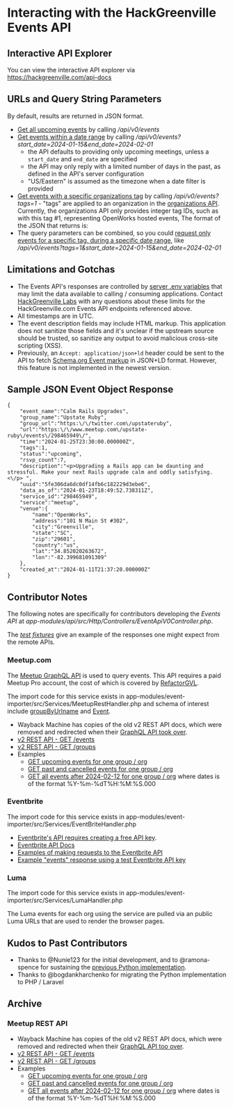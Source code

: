 # Interacting with the HackGreenville Events API

## Interactive API Explorer
You can view the interactive API explorer via https://hackgreenville.com/api-docs

## URLs and Query String Parameters
By default, results are returned in JSON format.

* [Get all upcoming events](https://hackgreenville.com/api/v0/events) by calling _/api/v0/events_
* [Get events within a date range](https://hackgreenville.com/api/v0/events?start_date=2024-01-15&end_date=2024-02-01) by calling _/api/v0/events?start_date=2024-01-15&end_date=2024-02-01_
    * the API defaults to providing only upcoming meetings, unless a `start_date` and `end_date` are specified
    * the API may only reply with a limited number of days in the past, as defined in the API's server configuration
    * "US/Eastern" is assumed as the timezone when a date filter is provided
* [Get events with a specific organizations tag](https://hackgreenville.com/api/v0/events?tags=1) by calling _/api/v0/events?tags=1_ - "tags" are applied to an organization in the [organizations API](https://github.com/hackgvl/hackgreenville-com/blob/develop/ORGS_API.md).  Currently, the organizations API only provides integer tag IDs, such as with this tag #1, representing OpenWorks hosted events, The format of the JSON that returns is:
* The query parameters can be combined, so you could [request only events for a specific tag, during a specific date range](https://hackgreenville.com/api/v0/events?tags=1&start_date=2024-01-15&end_date=2024-02-01), like _/api/v0/events?tags=1&start_date=2024-01-15&end_date=2024-02-01_

## Limitations and Gotchas
* The Events API's responses are controlled by [server .env variables](/CONTRIBUTING.md#environment-variables) that may limit the data available to calling / consuming applications. Contact [HackGreenville Labs](https://hackgreenville.com/labs) with any questions about these limits for the HackGreenville.com Events API endpoints referenced above.
* All timestamps are in UTC.  
* The event description fields may include HTML markup.  This application does not sanitize those fields and it's unclear if the upstream source should be trusted, so sanitize any output to avoid malicious cross-site scripting (XSS).
* Previously, an `Accept: application/json+ld` header could be sent to the API to fetch [Schema.org Event markup](https://schema.org/Event) in JSON+LD format. However, this feature is not implemented in the newest version.

## Sample JSON Event Object Response

```
{
	"event_name":"Calm Rails Upgrades",
	"group_name":"Upstate Ruby",
	"group_url":"https:\/\/twitter.com\/upstateruby",
	"url":"https:\/\/www.meetup.com\/upstate-ruby\/events\/298465949\/",
	"time":"2024-01-25T23:30:00.000000Z",
	"tags":1,
	"status":"upcoming",
	"rsvp_count":7,
	"description":"<p>Upgrading a Rails app can be daunting and stressful. Make your next Rails upgrade calm and oddly satisfying.<\/p> ",
	"uuid":"5fe306da6dc0df14fb6c182229d3ebe6",
	"data_as_of":"2024-01-23T18:49:52.738311Z",
	"service_id":"298465949",
	"service":"meetup",
	"venue":{
		"name":"OpenWorks",
		"address":"101 N Main St #302",
		"city":"Greenville",
		"state":"SC",
		"zip":"29601",
		"country":"us",
		"lat":"34.852020263672",
		"lon":"-82.399681091309"
	},
	"created_at":"2024-01-11T21:37:20.000000Z"
}
```

## Contributor Notes
The following notes are specifically for contributors developing the _Events API_ at _app-modules/api/src/Http/Controllers/EventApiV0Controller.php_.

The _[test fixtures](https://github.com/hackgvl/hackgreenville-com/tree/develop/app-modules/event-importer/tests/fixtures)_ give an example of the responses one might expect from the remote APIs.

### Meetup.com
The [Meetup GraphQL API](https://www.meetup.com/api/schema/#graphQl-schema) is used to query events.  This API requires a paid Meetup Pro account, the cost of which is covered by [RefactorGVL](https://refactorgvl.com/).

The import code for this service exists in app-modules/event-importer/src/Services/MeetupRestHandler.php and schema of interest include [groupByUrlname](https://www.meetup.com/api/schema/#groupByUrlname) and [Event](https://www.meetup.com/api/schema/#Event).
* Wayback Machine has copies of the old v2 REST API docs, which were removed and redirected when their [GraphQL API took over](https://github.com/hackgvl/hackgreenville-com/issues/212).
* [v2 REST API - GET /events](https://web.archive.org/web/20170709041824/http://www.meetup.com/meetup_api/docs/2/events/)
* [v2 REST API - GET /groups](https://web.archive.org/web/20170709041556/http://www.meetup.com/meetup_api/docs/2/groups/)
* Examples
  * [GET upcoming events for one group / org](https://api.meetup.com/hack-greenville/events?&sign=true&photo-host=public&status=upcoming)
  * [GET past and cancelled events for one group / org](https://api.meetup.com/hack-greenville/events?&sign=true&photo-host=public&status=past,cancelled)
  * [GET all events after 2024-02-12 for one group / org](https://api.meetup.com/synergymill/events?&sign=true&photo-host=public&no_earlier_than=2024-02-12T02:21:20.000&status=upcoming,cancelled,past&page=50) where dates is of the format %Y-%m-%dT%H:%M:%S.000

### Eventbrite
The import code for this service exists in app-modules/event-importer/src/Services/EventBriteHandler.php

* [Eventbrite's API requires creating a free API key](https://www.eventbrite.com/help/en-us/articles/849962/generate-an-api-key/).
* [Eventbrite API Docs](https://www.eventbrite.com/platform/api)
* [Examples of making requests to the Eventbrite API](https://github.com/hackgvl/hackgreenville-com/issues/217#issuecomment-802212633)
* [Example "events" response using a test Eventbrite API key](https://www.eventbriteapi.com/v3/events/10584525601/?token=BKKRDKVUVRC5WG4HAVLT)

### Luma

The import code for this service exists in app-modules/event-importer/src/Services/LumaHandler.php

The Luma events for each org using the service are pulled via an public Luma URLs that are used to render the browser pages.

## Kudos to Past Contributors
* Thanks to @Nunie123 for the initial development, and to @ramona-spence for sustaining the [previous Python implementation](https://github.com/hackgvl/events-api).
* Thanks to @bogdankharchenko for migrating the Python implementation to PHP / Laravel

## Archive

### Meetup REST API

* Wayback Machine has copies of the old v2 REST API docs, which were removed and redirected when their [GraphQL API too over](https://github.com/hackgvl/hackgreenville-com/issues/212).
* [v2 REST API - GET /events](https://web.archive.org/web/20170709041824/http://www.meetup.com/meetup_api/docs/2/events/)
* [v2 REST API - GET /groups](https://web.archive.org/web/20170709041556/http://www.meetup.com/meetup_api/docs/2/groups/)
* Examples
  * [GET upcoming events for one group / org](https://api.meetup.com/hack-greenville/events?&sign=true&photo-host=public&status=upcoming)
  * [GET past and cancelled events for one group / org](https://api.meetup.com/hack-greenville/events?&sign=true&photo-host=public&status=past,cancelled)
  * [GET all events after 2024-02-12 for one group / org](https://api.meetup.com/synergymill/events?&sign=true&photo-host=public&no_earlier_than=2024-02-12T02:21:20.000&status=upcoming,cancelled,past&page=50) where dates is of the format %Y-%m-%dT%H:%M:%S.000
